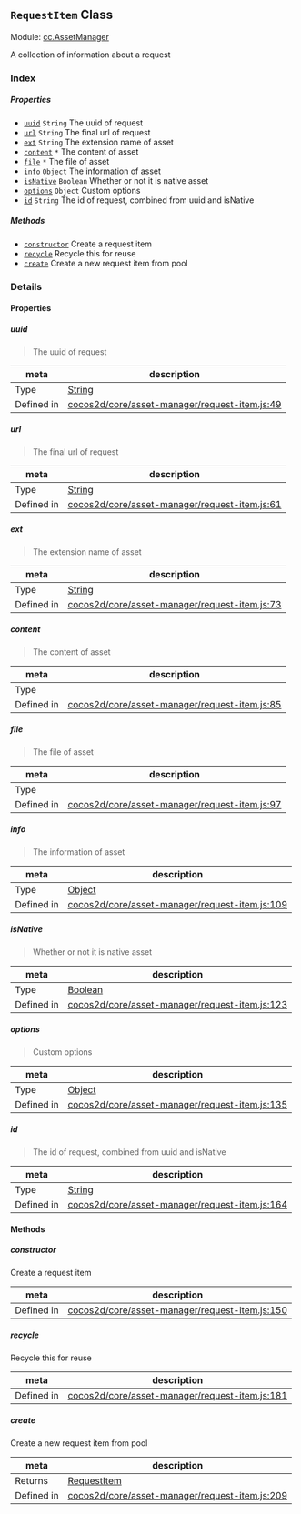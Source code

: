 ## `RequestItem` Class



Module: [cc.AssetManager](../modules/cc.AssetManager.md)


A collection of information about a request



### Index

##### Properties

  - [`uuid`](#uuid) `String` The uuid of request
  - [`url`](#url) `String` The final url of request
  - [`ext`](#ext) `String` The extension name of asset
  - [`content`](#content) `*` The content of asset
  - [`file`](#file) `*` The file of asset
  - [`info`](#info) `Object` The information of asset
  - [`isNative`](#isnative) `Boolean` Whether or not it is native asset
  - [`options`](#options) `Object` Custom options
  - [`id`](#id) `String` The id of request, combined from uuid and isNative



##### Methods

  - [`constructor`](#constructor) Create a request item
  - [`recycle`](#recycle) Recycle this for reuse
  - [`create`](#create) Create a new request item from pool



### Details


#### Properties


##### uuid

> The uuid of request

| meta | description |
|------|-------------|
| Type | <a href="https://developer.mozilla.org/en/JavaScript/Reference/Global_Objects/String" class="crosslink external" target="_blank">String</a> |
| Defined in | [cocos2d/core/asset-manager/request-item.js:49](https://github.com/cocos-creator/engine/blob/a2f4b48f64e8117cf0d5a93229bfe31932c42384/cocos2d/core/asset-manager/request-item.js#L49) |



##### url

> The final url of request

| meta | description |
|------|-------------|
| Type | <a href="https://developer.mozilla.org/en/JavaScript/Reference/Global_Objects/String" class="crosslink external" target="_blank">String</a> |
| Defined in | [cocos2d/core/asset-manager/request-item.js:61](https://github.com/cocos-creator/engine/blob/a2f4b48f64e8117cf0d5a93229bfe31932c42384/cocos2d/core/asset-manager/request-item.js#L61) |



##### ext

> The extension name of asset

| meta | description |
|------|-------------|
| Type | <a href="https://developer.mozilla.org/en/JavaScript/Reference/Global_Objects/String" class="crosslink external" target="_blank">String</a> |
| Defined in | [cocos2d/core/asset-manager/request-item.js:73](https://github.com/cocos-creator/engine/blob/a2f4b48f64e8117cf0d5a93229bfe31932c42384/cocos2d/core/asset-manager/request-item.js#L73) |



##### content

> The content of asset

| meta | description |
|------|-------------|
| Type |  |
| Defined in | [cocos2d/core/asset-manager/request-item.js:85](https://github.com/cocos-creator/engine/blob/a2f4b48f64e8117cf0d5a93229bfe31932c42384/cocos2d/core/asset-manager/request-item.js#L85) |



##### file

> The file of asset

| meta | description |
|------|-------------|
| Type |  |
| Defined in | [cocos2d/core/asset-manager/request-item.js:97](https://github.com/cocos-creator/engine/blob/a2f4b48f64e8117cf0d5a93229bfe31932c42384/cocos2d/core/asset-manager/request-item.js#L97) |



##### info

> The information of asset

| meta | description |
|------|-------------|
| Type | <a href="https://developer.mozilla.org/en/JavaScript/Reference/Global_Objects/Object" class="crosslink external" target="_blank">Object</a> |
| Defined in | [cocos2d/core/asset-manager/request-item.js:109](https://github.com/cocos-creator/engine/blob/a2f4b48f64e8117cf0d5a93229bfe31932c42384/cocos2d/core/asset-manager/request-item.js#L109) |



##### isNative

> Whether or not it is native asset

| meta | description |
|------|-------------|
| Type | <a href="https://developer.mozilla.org/en/JavaScript/Reference/Global_Objects/Boolean" class="crosslink external" target="_blank">Boolean</a> |
| Defined in | [cocos2d/core/asset-manager/request-item.js:123](https://github.com/cocos-creator/engine/blob/a2f4b48f64e8117cf0d5a93229bfe31932c42384/cocos2d/core/asset-manager/request-item.js#L123) |



##### options

> Custom options

| meta | description |
|------|-------------|
| Type | <a href="https://developer.mozilla.org/en/JavaScript/Reference/Global_Objects/Object" class="crosslink external" target="_blank">Object</a> |
| Defined in | [cocos2d/core/asset-manager/request-item.js:135](https://github.com/cocos-creator/engine/blob/a2f4b48f64e8117cf0d5a93229bfe31932c42384/cocos2d/core/asset-manager/request-item.js#L135) |



##### id

> The id of request, combined from uuid and isNative

| meta | description |
|------|-------------|
| Type | <a href="https://developer.mozilla.org/en/JavaScript/Reference/Global_Objects/String" class="crosslink external" target="_blank">String</a> |
| Defined in | [cocos2d/core/asset-manager/request-item.js:164](https://github.com/cocos-creator/engine/blob/a2f4b48f64e8117cf0d5a93229bfe31932c42384/cocos2d/core/asset-manager/request-item.js#L164) |






<!-- Method Block -->
#### Methods


##### constructor

Create a request item

| meta | description |
|------|-------------|
| Defined in | [cocos2d/core/asset-manager/request-item.js:150](https://github.com/cocos-creator/engine/blob/a2f4b48f64e8117cf0d5a93229bfe31932c42384/cocos2d/core/asset-manager/request-item.js#L150) |



##### recycle

Recycle this for reuse

| meta | description |
|------|-------------|
| Defined in | [cocos2d/core/asset-manager/request-item.js:181](https://github.com/cocos-creator/engine/blob/a2f4b48f64e8117cf0d5a93229bfe31932c42384/cocos2d/core/asset-manager/request-item.js#L181) |



##### create

Create a new request item from pool

| meta | description |
|------|-------------|
| Returns | <a href="../classes/RequestItem.html" class="crosslink">RequestItem</a> 
| Defined in | [cocos2d/core/asset-manager/request-item.js:209](https://github.com/cocos-creator/engine/blob/a2f4b48f64e8117cf0d5a93229bfe31932c42384/cocos2d/core/asset-manager/request-item.js#L209) |




